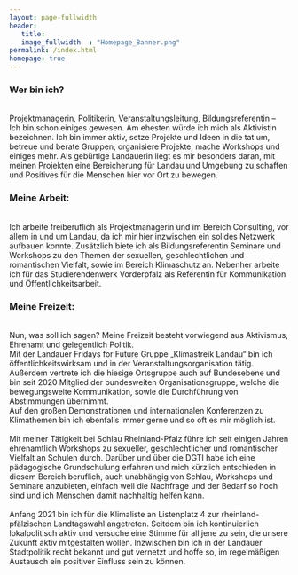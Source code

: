 ```yaml
---
layout: page-fullwidth
header:
   title: 
   image_fullwidth  : "Homepage_Banner.png"
permalink: /index.html
homepage: true
---
```


<h3> Wer bin ich? </h3> <br>
Projektmanagerin, Politikerin, Veranstaltungsleitung, Bildungsreferentin – Ich bin schon einiges gewesen. Am ehesten würde ich mich als Aktivistin bezeichnen. Ich bin immer aktiv, setze Projekte und Ideen in die tat um, betreue und berate Gruppen, organisiere Projekte, mache Workshops und einiges mehr.
Als gebürtige Landauerin liegt es mir besonders daran, mit meinen Projekten eine Bereicherung für Landau und Umgebung zu schaffen und Positives für die Menschen hier vor Ort zu bewegen.

<h3> Meine Arbeit: </h3> <br>
Ich arbeite freiberuflich als Projektmanagerin und im Bereich Consulting, vor allem in und um Landau, da ich mir hier inzwischen ein solides Netzwerk aufbauen konnte. Zusätzlich biete ich als Bildungsreferentin Seminare und Workshops zu den Themen der sexuellen, geschlechtlichen und romantischen Vielfalt, sowie im Bereich Klimaschutz an.
Nebenher arbeite ich für das Studierendenwerk Vorderpfalz als Referentin für Kommunikation und Öffentlichkeitsarbeit.

<h3> Meine Freizeit: </h3> <br>
Nun, was soll ich sagen? Meine Freizeit besteht vorwiegend aus Aktivismus, Ehrenamt und gelegentlich Politik. <br>
Mit der Landauer Fridays for Future Gruppe „Klimastreik Landau“ bin ich öffentlichkeitswirksam und in der Veranstaltungsorganisation tätig. Außerdem vertrete ich die hiesige Ortsgruppe auch auf Bundesebene und bin seit 2020 Mitglied der bundesweiten Organisationsgruppe, welche die bewegungsweite Kommunikation, sowie die Durchführung von Abstimmungen übernimmt. <br>
Auf den großen Demonstrationen und internationalen Konferenzen zu Klimathemen bin ich ebenfalls immer gerne und so oft es mir möglich ist. <br>
<br>
Mit meiner Tätigkeit bei Schlau Rheinland-Pfalz führe ich seit einigen Jahren ehrenamtlich Workshops zu sexueller, geschlechtlicher und romantischer Vielfalt an Schulen durch. Darüber und über die DGTI habe ich eine pädagogische Grundschulung erfahren und mich kürzlich entschieden in diesem Bereich beruflich, auch unabhängig von Schlau, Workshops und Seminare anzubieten, einfach weil die Nachfrage und der Bedarf so hoch sind und ich Menschen damit nachhaltig helfen kann. <br>
<br>
Anfang 2021 bin ich für die Klimaliste an Listenplatz 4 zur rheinland-pfälzischen Landtagswahl angetreten. Seitdem bin ich kontinuierlich lokalpolitisch aktiv und versuche eine Stimme für all jene zu sein, die unsere Zukunft aktiv mitgestalten wollen. Inzwischen bin ich in der Landauer Stadtpolitik recht bekannt und gut vernetzt und hoffe so, im regelmäßigen Austausch ein positiver Einfluss sein zu können.

